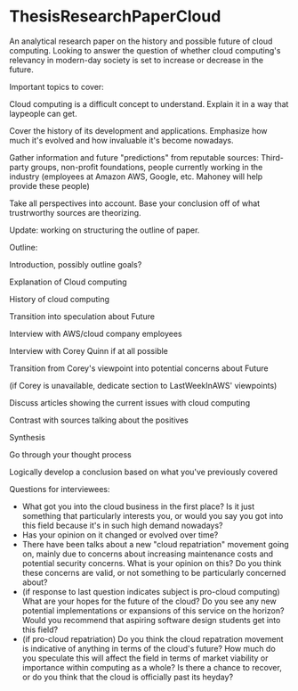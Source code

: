 # ThesisResearchPaperCloud
An analytical research paper on the history and possible future of cloud computing. Looking to answer the question of whether cloud computing's relevancy in modern-day society is set to increase or decrease in the future.


Important topics to cover:

Cloud computing is a difficult concept to understand. Explain it in a way that laypeople can get.

Cover the history of its development and applications. Emphasize how much it's evolved and how invaluable it's become nowadays.

Gather information and future "predictions" from reputable sources: Third-party groups, non-profit foundations, people currently working in the industry (employees at Amazon AWS, Google, etc. Mahoney will help provide these people)

Take all perspectives into account. Base your conclusion off of what trustrworthy sources are theorizing.


Update: working on structuring the outline of paper.

Outline:

Introduction, possibly outline goals?

Explanation of Cloud computing

History of cloud computing


Transition into speculation about Future

Interview with AWS/cloud company employees

Interview with Corey Quinn if at all possible


Transition from Corey's viewpoint into potential concerns about Future

(if Corey is unavailable, dedicate section to LastWeekInAWS' viewpoints)

Discuss articles showing the current issues with cloud computing

Contrast with sources talking about the positives


Synthesis

Go through your thought process

Logically develop a conclusion based on what you've previously covered



Questions for interviewees:
  * What got you into the cloud business in the first place? Is it just something that particularly interests you, or would you       say you got into this field because it's in such high demand nowadays?
  * Has your opinion on it changed or evolved over time?
  * There have been talks about a new "cloud repatriation" movement going on, mainly due to concerns about increasing maintenance     costs and potential security concerns. What is your opinion on this? Do you think these concerns are valid, or not something      to be particularly concerned about?
  * (if response to last question indicates subject is pro-cloud computing) What are your hopes for the future of the cloud? Do       you see any new potential implementations or expansions of this service on the horizon? Would you recommend that aspiring         software design students get into this field?
  * (if pro-cloud repatriation) Do you think the cloud repatration movement is indicative of anything in terms of the cloud's         future? How much do you speculate this will affect the field in terms of market viability or importance within computing as a     whole? Is there a chance to recover, or do you think that the cloud is officially past its heyday?
